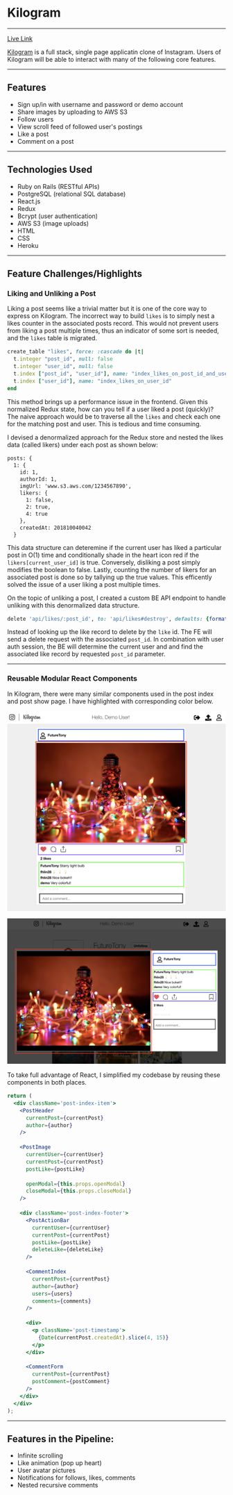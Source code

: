 # Kilogram
___
[Live Link](https://kil0gram.herokuapp.com/#/signin)

[Kilogram](https://kil0gram.herokuapp.com/#/signin) is a full stack, single page applicatin clone of Instagram. Users of Kilogram will be able to interact with many of the following core features.
___
## Features
  * Sign up/in with username and password or demo account
  * Share images by uploading to AWS S3
  * Follow users
  * View scroll feed of followed user's postings
  * Like a post
  * Comment on a post
___
## Technologies Used
  * Ruby on Rails (RESTful APIs)
  * PostgreSQL (relational SQL database)
  * React.js
  * Redux
  * Bcrypt (user authentication)
  * AWS S3 (image uploads)
  * HTML
  * CSS
  * Heroku
___
## Feature Challenges/Highlights
### Liking and Unliking a Post

Liking a post seems like a trivial matter but it is one of the core way to express on Kilogram. The incorrect way to build `likes` is to simply nest a likes counter in the associated posts record. This would not prevent users from liking a post multiple times, thus an indicator of some sort is needed, and the `likes` table is migrated.

```ruby
create_table "likes", force: :cascade do |t|
  t.integer "post_id", null: false
  t.integer "user_id", null: false
  t.index ["post_id", "user_id"], name: "index_likes_on_post_id_and_user_id", unique: true
  t.index ["user_id"], name: "index_likes_on_user_id"
end
```

This method brings up a performance issue in the frontend. Given this normalized Redux state, how can you tell if a user liked a post (quickly)? The naive approach would be to traverse all the `likes` and check each one for the matching post and user. This is tedious and time consuming.

I devised a denormalized approach for the Redux store and nested the likes data (called likers) under each post as shown below:

    posts: {
      1: {
        id: 1,
        authorId: 1,
        imgUrl: 'www.s3.aws.com/1234567890',
        likers: {
          1: false,
          2: true,
          4: true
        },
        createdAt: 201810040042
      }

This data structure can deteremine if the current user has liked a particular post in O(1) time and conditionally shade in the heart icon red if the `likers[current_user_id]` is true. Conversely, disliking a post simply modifies the boolean to false. Lastly, counting the number of likers for an associated post is done so by tallying up the true values. This efficently solved the issue of a user liking a post multiple times.

On the topic of unliking a post, I created a custom BE API endpoint to handle unliking with this denormalized data structure.

```ruby
delete 'api/likes/:post_id', to: 'api/likes#destroy', defaults: {format: :json}
```

Instead of looking up the like record to delete by the `like` id. The FE will send a delete request with the associated `post_id`. In combination with user auth session, the BE will determine the current user and and find the associated like record by requested `post_id` parameter.
___
### Reusable Modular React Components

In Kilogram, there were many similar components used in the post index and post show page. I have highlighted with corresponding color below.

![alt text](app/assets/images/post_index.png "Post Index")

![alt text](app/assets/images/post_show.png "Post Index")

To take full advantage of React, I simplified my codebase by reusing these components in both places.

```jsx
return (
  <div className='post-index-item'>
    <PostHeader
      currentPost={currentPost}
      author={author}
    />

    <PostImage
      currentUser={currentUser}
      currentPost={currentPost}
      postLike={postLike}

      openModal={this.props.openModal}
      closeModal={this.props.closeModal}
    />

    <div className='post-index-footer'>
      <PostActionBar
        currentUser={currentUser}
        currentPost={currentPost}
        postLike={postLike}
        deleteLike={deleteLike}
      />

      <CommentIndex
        currentPost={currentPost}
        author={author}
        users={users}
        comments={comments}
      />

      <div>
        <p className='post-timestamp'>
          {Date(currentPost.createdAt).slice(4, 15)}
        </p>
      </div>

      <CommentForm
        currentPost={currentPost}
        postComment={postComment}
      />
    </div>
  </div>
);
```
___
## Features in the Pipeline:
  * Infinite scrolling
  * Like animation (pop up heart)
  * User avatar pictures
  * Notifications for follows, likes, comments
  * Nested recursive comments

